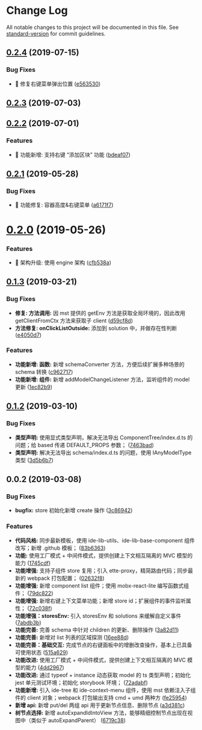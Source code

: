 # Change Log

All notable changes to this project will be documented in this file. See [standard-version](https://github.com/conventional-changelog/standard-version) for commit guidelines.

## [0.2.4](https://github.com/one-gourd/ide-component-tree/compare/v0.2.3...v0.2.4) (2019-07-15)


### Bug Fixes

* 🐛 修复右键菜单弹出位置 ([e563530](https://github.com/one-gourd/ide-component-tree/commit/e563530))



## [0.2.3](https://github.com/one-gourd/ide-component-tree/compare/v0.2.2...v0.2.3) (2019-07-03)



## [0.2.2](https://github.com/one-gourd/ide-component-tree/compare/v0.2.1...v0.2.2) (2019-07-01)


### Features

* 🎸 功能新增: 支持右键 “添加区块” 功能 ([bdeaf07](https://github.com/one-gourd/ide-component-tree/commit/bdeaf07))



## [0.2.1](https://github.com/one-gourd/ide-component-tree/compare/v0.2.0...v0.2.1) (2019-05-28)


### Bug Fixes

* 🐛 功能修复: 容器高度&右键菜单 ([a6171f7](https://github.com/one-gourd/ide-component-tree/commit/a6171f7))



# [0.2.0](https://github.com/one-gourd/ide-component-tree/compare/v0.1.3...v0.2.0) (2019-05-26)


### Features

* 🎸 架构升级: 使用 engine 架构 ([cfb538a](https://github.com/one-gourd/ide-component-tree/commit/cfb538a))



<a name="0.1.3"></a>
## [0.1.3](https://github.com/alibaba-paimai-frontend/ide-component-tree/compare/v0.1.2...v0.1.3) (2019-03-21)


### Bug Fixes

* **修复: 方法调用:** 因 mst 提供的 getEnv 方法是获取全局环境的，因此改用 getClientFromCtx 方法来获取子 client ([d59cf8d](https://github.com/alibaba-paimai-frontend/ide-component-tree/commit/d59cf8d))
* **方法修复: onClickListOutside:** 添加到 solution 中，并做存在性判断 ([e4050d7](https://github.com/alibaba-paimai-frontend/ide-component-tree/commit/e4050d7))


### Features

* **功能新增: 函数:** 新增 schemaConverter 方法，方便后续扩展多种场景的 schema 转换 ([c962717](https://github.com/alibaba-paimai-frontend/ide-component-tree/commit/c962717))
* **功能新增: 组件:** 新增 addModelChangeListener 方法，监听组件的 model 更新 ([1ec82b9](https://github.com/alibaba-paimai-frontend/ide-component-tree/commit/1ec82b9))



<a name="0.1.2"></a>
## [0.1.2](https://github.com/alibaba-paimai-frontend/ide-component-tree/compare/v0.0.2...v0.1.2) (2019-03-10)


### Bug Fixes

* **类型声明:** 使用显式类型声明，解决无法导出 ComponentTree/index.d.ts 的问题；给 based 传递 DEFAULT_PROPS 参数； ([7463bad](https://github.com/alibaba-paimai-frontend/ide-component-tree/commit/7463bad))
* **类型声明:** 解决无法导出 schema/index.d.ts 的问题，使用 IAnyModelType 类型 ([3d5b6b7](https://github.com/alibaba-paimai-frontend/ide-component-tree/commit/3d5b6b7))



<a name="0.0.2"></a>
## 0.0.2 (2019-03-08)


### Bug Fixes

* **bugfix:** store 初始化新增 create 操作 ([3c86942](https://github.com/alibaba-paimai-frontend/ide-component-tree/commit/3c86942))


### Features

* **代码风格:** 同步最新模板，使用 ide-lib-utils、ide-lib-base-component 组件改写；新增 .github 模板； ([83b6363](https://github.com/alibaba-paimai-frontend/ide-component-tree/commit/83b6363))
* **功能:** 使用工厂模式 + 中间件模式，提供创建上下文相互隔离的 MVC 模型的能力 ([1745cdf](https://github.com/alibaba-paimai-frontend/ide-component-tree/commit/1745cdf))
* **功能增强:** 支持子组件 store 复用；引入 ette-proxy，精简路由代码；同步最新的 webpack 打包配置； ([02632f8](https://github.com/alibaba-paimai-frontend/ide-component-tree/commit/02632f8))
* **功能增强:** 新增 component list 组件；使用 mobx-react-lite 编写函数式组件； ([79dc822](https://github.com/alibaba-paimai-frontend/ide-component-tree/commit/79dc822))
* **功能增强:** 新增右键上下文菜单功能；新增 store id；扩展组件的事件监听属性； ([72c038f](https://github.com/alibaba-paimai-frontend/ide-component-tree/commit/72c038f))
* **功能增强：storesEnv:** 引入 storesEnv 和 solutions 来缓解自定义事件 ([7abdb3b](https://github.com/alibaba-paimai-frontend/ide-component-tree/commit/7abdb3b))
* **功能完善:** 完善 schema 中针对 children 的更新、删除操作 ([3a82d11](https://github.com/alibaba-paimai-frontend/ide-component-tree/commit/3a82d11))
* **功能完善:** 新增对 list 列表的区域探测 ([16ee88d](https://github.com/alibaba-paimai-frontend/ide-component-tree/commit/16ee88d))
* **功能完善：基础交互:** 完成节点的右键面板中的增删改查操作，基本上已具备可使用状态 ([515a629](https://github.com/alibaba-paimai-frontend/ide-component-tree/commit/515a629))
* **功能改进:** 使用工厂模式 + 中间件模式，提供创建上下文相互隔离的 MVC 模型的能力 ([4dd2967](https://github.com/alibaba-paimai-frontend/ide-component-tree/commit/4dd2967))
* **功能改进:** 通过 typeof + instance 动态获取 model 的 ts 类型声明；初始化 jest 单元测试环境；初始化 storybook 环境； ([72adabf](https://github.com/alibaba-paimai-frontend/ide-component-tree/commit/72adabf))
* **功能新增:** 引入 ide-tree 和 ide-context-menu 组件，使用 mst 依赖注入子组件的 client 对象；webpack 打包输出支持 cmd + umd 两种方 ([fe25954](https://github.com/alibaba-paimai-frontend/ide-component-tree/commit/fe25954))
* **新增 api:** 新增 put/del 两组 api 用于更新节点信息、删除节点 ([a3d381c](https://github.com/alibaba-paimai-frontend/ide-component-tree/commit/a3d381c))
* **树节点选择:** 新增 autoExpandIdIntoView 方法，能够精细控制节点出现在视图中（类似于 autoExpandParent） ([6719c38](https://github.com/alibaba-paimai-frontend/ide-component-tree/commit/6719c38))
